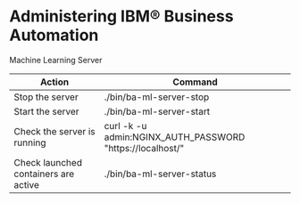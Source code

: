 # Administering IBM® Business Automation
Machine Learning Server

| Action                               | Command                                                   |
|--------------------------------------|-----------------------------------------------------------|
| Stop the server                      | ./bin/ba-ml-server-stop                                   |
| Start the server                     | ./bin/ba-ml-server-start                                  |
| Check the server is running          | curl -k -u admin:NGINX\_AUTH\_PASSWORD "https://localhost/" |
| Check launched containers are active | ./bin/ba-ml-server-status                                 |